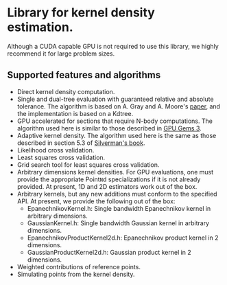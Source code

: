 Library for kernel density estimation. 
===

Although a CUDA capable GPU is not required to use this library, we highly recommend it for large problem sizes. 

Supported features and algorithms
---

+ Direct kernel density computation. 
+ Single and dual-tree evaluation with guaranteed relative and absolute tolerance. The algorithm is based on A. Gray and A. Moore's [paper](http://citeseerx.ist.psu.edu/viewdoc/summary?doi=10.1.1.215.5303), and the implementation is based on a Kdtree. 
+ GPU accelerated for sections that require N-body computations. The algorithm used here is similar to those described in [GPU Gems 3](http://http.developer.nvidia.com/GPUGems3/gpugems3_ch31.html). 
+ Adaptive kernel density. The algorithm used here is the same as those described in section 5.3 of [Silverman's book](http://http.developer.nvidia.com/GPUGems3/gpugems3_ch31.html). 
+ Likelihood cross validation. 
+ Least squares cross validation. 
+ Grid search tool for least squares cross validation. 
+ Arbitrary dimensions kernel densities. For GPU evaluations, one must provide the appropriate Point`N`d specializations if it is not already provided. At present, 1D and 2D estimators work out of the box.  
+ Arbitrary kernels, but any new additions must conform to the specified API. At present, we provide the following out of the box:
  + EpanechnikovKernel.h: Single bandwidth Epanechnikov kernel in arbitrary dimensions. 
  + GaussianKernel.h: Single bandwidth Gaussian kernel in arbitrary dimensions. 
  + EpanechnikovProductKernel2d.h: Epanechnikov product kernel in 2 dimensions. 
  + GaussianProductKernel2d.h: Gaussian product kernel in 2 dimensions. 
+ Weighted contributions of reference points. 
+ Simulating points from the kernel density. 
